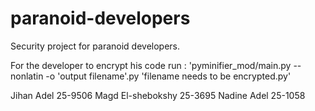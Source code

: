 # paranoid-developers
Security project for paranoid developers.

For the developer to encrypt his code run :  'pyminifier_mod/main.py --nonlatin -o 'output filename'.py 'filename needs to be encrypted.py'



Jihan Adel 25-9506
Magd El-shebokshy  25-3695
Nadine Adel  25-1058
